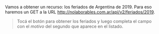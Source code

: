 Vamos a obtener un recurso: los feriados de Argentina de 2019. Para eso haremos un GET a la URL http://nolaborables.com.ar/api/v2/feriados/2019.

> Tocá el botón para obtener los feriados y luego completa el campo con el _motivo_ del segundo que aparece en el listado.